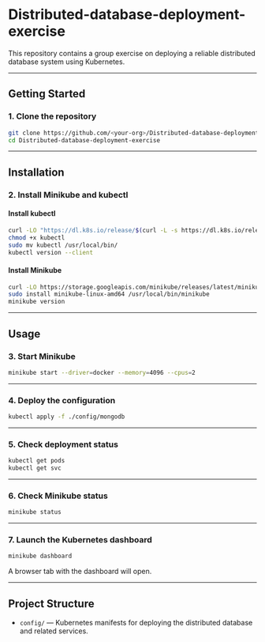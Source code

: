 # Distributed-database-deployment-exercise

This repository contains a group exercise on deploying a reliable distributed database system using Kubernetes.

---

## Getting Started

### 1. Clone the repository

```sh
git clone https://github.com/<your-org>/Distributed-database-deployment-exercise.git
cd Distributed-database-deployment-exercise
```

---

## Installation

### 2. Install Minikube and kubectl

#### Install kubectl

```sh
curl -LO "https://dl.k8s.io/release/$(curl -L -s https://dl.k8s.io/release/stable.txt)/bin/linux/amd64/kubectl"
chmod +x kubectl
sudo mv kubectl /usr/local/bin/
kubectl version --client
```

#### Install Minikube

```sh
curl -LO https://storage.googleapis.com/minikube/releases/latest/minikube-linux-amd64
sudo install minikube-linux-amd64 /usr/local/bin/minikube
minikube version
```

---

## Usage

### 3. Start Minikube

```sh
minikube start --driver=docker --memory=4096 --cpus=2
```

---

### 4. Deploy the configuration

```sh
kubectl apply -f ./config/mongodb
```

---

### 5. Check deployment status

```sh
kubectl get pods
kubectl get svc
```

---

### 6. Check Minikube status

```sh
minikube status
```

---

### 7. Launch the Kubernetes dashboard

```sh
minikube dashboard
```
A browser tab with the dashboard will open.

---

## Project Structure

- `config/` — Kubernetes manifests for deploying the distributed database and related services.
